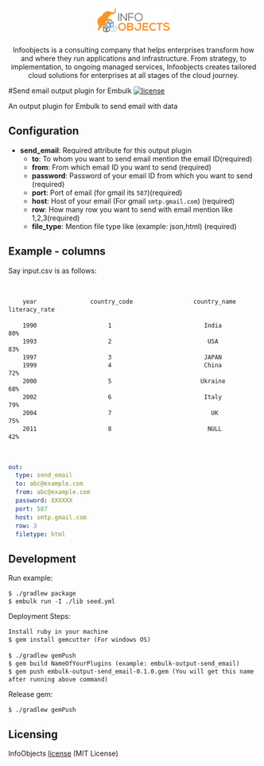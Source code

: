 <p align="center">
  <a href="https://www.infoobjects.com/" target="blank"><img src="screenshots/logo.png" width="150" alt="InfoObjects Logo" /></a>
</p>
<p align="center">Infoobjects is a consulting company that helps enterprises transform how and where they run applications and infrastructure.
From strategy, to implementation, to ongoing managed services, Infoobjects creates tailored cloud solutions for enterprises at all stages of the cloud journey.</p>

#Send email output plugin for Embulk
[![license](https://img.shields.io/badge/license-MIT-blue.svg)](LICENSE)

An output plugin for Embulk to send email with data

## Configuration

- **send_email**: Required attribute for this output plugin
    - **to**: To whom you want to send email mention the email ID(required)
    - **from**: From which email ID you want to send (required)
    - **password**: Password of your email ID from which you want to send  (required)
    - **port**: Port of email (for gmail its `587`)(required)
    - **host**: Host of your email (For gmail `smtp.gmail.com`) (required)
    - **row**: How many row you want to send with email mention like 1,2,3(required)
    - **file_type**: Mention file type like (example: json,html) (required)
    
## Example - columns

Say input.csv is as follows:

​
```
    year               country_code                 country_name            literacy_rate
    
    1990                    1                          India                       80%
    1993                    2                           USA                        83%
    1997                    3                          JAPAN                        
    1999                    4                          China                       72%
    2000                    5                         Ukraine                      68%
    2002                    6                          Italy                       79%
    2004                    7                            UK                        75%
    2011                    8                           NULL                       42%
```
​


```yaml
out:
  type: send_email
  to: abc@example.com
  from: abc@example.com
  password: XXXXXX
  port: 587
  host: smtp.gmail.com
  row: 3
  filetype: html
```


## Development

Run example:

```
$ ./gradlew package
$ embulk run -I ./lib seed.yml
```

Deployment Steps:

```
Install ruby in your machine
$ gem install gemcutter (For windows OS)

$ ./gradlew gemPush
$ gem build NameOfYourPlugins (example: embulk-output-send_email)
$ gem push embulk-output-send_email-0.1.0.gem (You will get this name after running above command)
```


Release gem:

```
$ ./gradlew gemPush
```
## Licensing

InfoObjects [license](LICENSE) (MIT License)